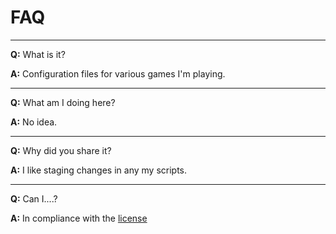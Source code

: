 # FAQ

---

**Q:** What is it?

**A:** Configuration files for various games I'm playing.

---

**Q:** What am I doing here?

**A:** No idea.

---

**Q:** Why did you share it?

**A:** I like staging changes in any my scripts.

---

**Q:** Can I....?

**A:** In compliance with the [license](https://github.com/Haran/Game-Configs/blob/master/LICENSE.md)
